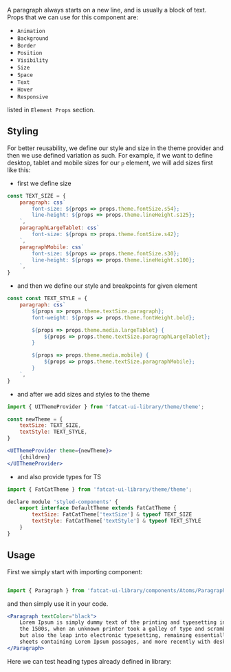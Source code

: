 A paragraph always starts on a new line, and is usually a block of text. Props that we can use for this component are:

- `Animation`
- `Background`
- `Border`
- `Position`
- `Visibility`
- `Size`
- `Space`
- `Text`
- `Hover`
- `Responsive`

listed in `Element Props` section.


## 	Styling

For better reusability, we define our style and size in the theme provider and then we use defined variation as such. For example, if we want to define desktop, tablet and mobile sizes for our `p` element, we will add sizes first like this:

- first we define size

```jsx
const TEXT_SIZE = {
	paragraph: css`
		font-size: ${props => props.theme.fontSize.s54};
		line-height: ${props => props.theme.lineHeight.s125};
	`,
	paragraphLargeTablet: css`
		font-size: ${props => props.theme.fontSize.s42};
	`,
	paragraphMobile: css`
		font-size: ${props => props.theme.fontSize.s30};
		line-height: ${props => props.theme.lineHeight.s100};
	`,
}
```
- and then we define our style and breakpoints for given element

```jsx
const const TEXT_STYLE = {
	paragraph: css`
		${props => props.theme.textSize.paragraph};
		font-weight: ${props => props.theme.fontWeight.bold};

		${props => props.theme.media.largeTablet} {
			${props => props.theme.textSize.paragraphLargeTablet};
		}

		${props => props.theme.media.mobile} {
			${props => props.theme.textSize.paragraphMobile};
		}
	`,
}
```

- and after we add sizes and styles to the theme

```jsx
import { UIThemeProvider } from 'fatcat-ui-library/theme/theme';

const newTheme = {
	textSize: TEXT_SIZE,
	textStyle: TEXT_STYLE,
}

<UIThemeProvider theme={newTheme}>
	{children}
</UIThemeProvider>
```

- and also provide types for TS

```jsx
import { FatCatTheme } from 'fatcat-ui-library/theme/theme';

declare module 'styled-components' {
	export interface DefaultTheme extends FatCatTheme {
		textSize: FatCatTheme['textSize'] & typeof TEXT_SIZE
		textStyle: FatCatTheme['textStyle'] & typeof TEXT_STYLE
	}
}
```

## Usage 

First we simply start with importing component:

```jsx

import { Paragraph } from 'fatcat-ui-library/components/Atoms/Paragraph';

```

and then simply use it in your code.

```jsx
<Paragraph textColor="black">
	Lorem Ipsum is simply dummy text of the printing and typesetting industry. Lorem Ipsum has been the industry standard dummy text ever since
	the 1500s, when an unknown printer took a galley of type and scrambled it to make a type specimen book. It has survived not only five centuries,
	but also the leap into electronic typesetting, remaining essentially unchanged. It was popularised in the 1960s with the release of Letraset
	sheets containing Lorem Ipsum passages, and more recently with desktop publishing software like Aldus PageMaker including versions of Lorem Ipsum
</Paragraph>

```

Here we can test heading types already defined in library:
